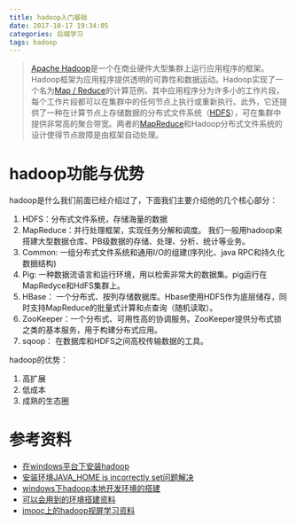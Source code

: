```yaml
---
title: hadoop入门基础
date: 2017-10-17 19:34:05
categories: 后端学习
tags: hadoop
---
```

> [Apache Hadoop](http://hadoop.apache.org/)是一个在商业硬件大型集群上运行应用程序的框架。Hadoop框架为应用程序提供透明的可靠性和数据运动。Hadoop实现了一个名为[Map / Reduce](https://wiki.apache.org/hadoop/HadoopMapReduce)的计算范例，其中应用程序分为许多小的工作片段，每个工作片段都可以在集群中的任何节点上执行或重新执行。此外，它还提供了一种在计算节点上存储数据的分布式文件系统（[HDFS](https://wiki.apache.org/hadoop/DFS)），可在集群中提供非常高的聚合带宽。两者的[MapReduce](https://wiki.apache.org/hadoop/MapReduce)和Hadoop分布式文件系统的设计使得节点故障是由框架自动处理。

# hadoop功能与优势
hadoop是什么我们前面已经介绍过了，下面我们主要介绍他的几个核心部分：
1. HDFS：分布式文件系统，存储海量的数据
2. MapReduce：并行处理框架，实现任务分解和调度。
我们一般用hadoop来搭建大型数据仓库、PB级数据的存储、处理、分析、统计等业务。
3. Common: 一组分布式文件系统和通用I/O的组建(序列化、java RPC和持久化数据结构)
4. Pig: 一种数据流语言和运行环境，用以检索非常大的数据集。pig运行在MapRedyce和HdFS集群上。
5. HBase： 一个分布式、按列存储数据库。Hbase使用HDFS作为底层储存，同时支持MapReduce的批量式计算和点查询（随机读取）。
6. ZooKeeper：一个分布式、可用性高的协调服务。ZooKeeper提供分布式锁之类的基本服务，用于构建分布式应用。
7. sqoop： 在数据库和HDFS之间高校传输数据的工具。

hadoop的优势：
1. 高扩展
2. 低成本
3. 成熟的生态圈

# 

# 参考资料
* [在windows平台下安装hadoop](https://www.iwwenbo.com/hadoop-installation-on-windows-without-cygwin/)
* [安装环境JAVA_HOME is incorrectly set问题解决](http://blog.csdn.net/wen3011/article/details/54907731)
* [windows下hadoop本地开发环境的搭建](http://www.voidcn.com/article/p-gdpjxbxw-bz.html)
* [可以会用到的环境搭建资料](http://www.linuxidc.com/Linux/2016-08/134131p2.htm)
* [imooc上的hadoop视屏学习资料](http://www.imooc.com/video/7642)